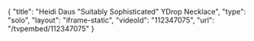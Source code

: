 {
    "title": "Heidi Daus \"Suitably Sophisticated\"  YDrop Necklace",
    "type": "solo",
    "layout": "iframe-static",
    "videoId": "112347075",
    "url": "\/tvpembed\/112347075"
}